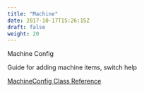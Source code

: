 ```yaml
---
title: "Machine"
date: 2017-10-17T15:26:15Z
draft: false
weight: 20
---
```


Machine Config

Guide for adding machine items, switch help

[MachineConfig Class Reference](/pingod-addons/html/classMachineConfig.html)
